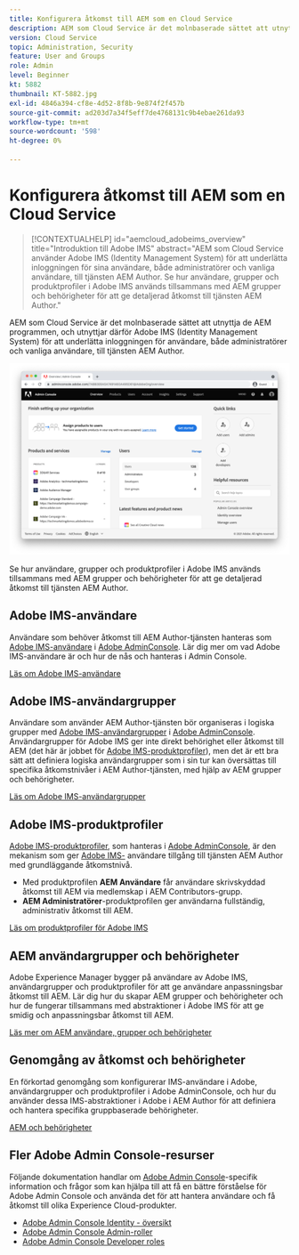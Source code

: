 ```yaml
---
title: Konfigurera åtkomst till AEM som en Cloud Service
description: AEM som Cloud Service är det molnbaserade sättet att utnyttja de AEM programmen, och utnyttjar därför Adobe IMS (Identity Management System) för att underlätta inloggning av användare, både administratörer och vanliga användare, i AEM Author. Läs om hur Adobe IMS-användare, användargrupper och produktprofiler används tillsammans med AEM och behörigheter för att ge specifik åtkomst till AEM Author.
version: Cloud Service
topic: Administration, Security
feature: User and Groups
role: Admin
level: Beginner
kt: 5882
thumbnail: KT-5882.jpg
exl-id: 4846a394-cf8e-4d52-8f8b-9e874f2f457b
source-git-commit: ad203d7a34f5eff7de4768131c9b4ebae261da93
workflow-type: tm+mt
source-wordcount: '598'
ht-degree: 0%

---
```


# Konfigurera åtkomst till AEM som en Cloud Service

>[!CONTEXTUALHELP]
>id="aemcloud_adobeims_overview"
>title="Introduktion till Adobe IMS"
>abstract="AEM som Cloud Service använder Adobe IMS (Identity Management System) för att underlätta inloggningen för sina användare, både administratörer och vanliga användare, till tjänsten AEM Author. Se hur användare, grupper och produktprofiler i Adobe IMS används tillsammans med AEM grupper och behörigheter för att ge detaljerad åtkomst till tjänsten AEM Author."

AEM som Cloud Service är det molnbaserade sättet att utnyttja de AEM programmen, och utnyttjar därför Adobe IMS (Identity Management System) för att underlätta inloggningen för användare, både administratörer och vanliga användare, till tjänsten AEM Author.

![Adobe Admin Console](./assets/hero.png)

Se hur användare, grupper och produktprofiler i Adobe IMS används tillsammans med AEM grupper och behörigheter för att ge detaljerad åtkomst till tjänsten AEM Author.

## Adobe IMS-användare

Användare som behöver åtkomst till AEM Author-tjänsten hanteras som [Adobe IMS-användare](https://helpx.adobe.com/enterprise/using/set-up-identity.html) i [Adobe AdminConsole](https://adminconsole.adobe.com). Lär dig mer om vad Adobe IMS-användare är och hur de nås och hanteras i Admin Console.

[Läs om Adobe IMS-användare](./adobe-ims-users.md)

## Adobe IMS-användargrupper

Användare som använder AEM Author-tjänsten bör organiseras i logiska grupper med [Adobe IMS-användargrupper](https://helpx.adobe.com/enterprise/using/user-groups.html) i [Adobe AdminConsole](https://adminconsole.adobe.com). Användargrupper för Adobe IMS ger inte direkt behörighet eller åtkomst till AEM (det här är jobbet för [Adobe IMS-produktprofiler](#adobe-ims-product-profiles)), men det är ett bra sätt att definiera logiska användargrupper som i sin tur kan översättas till specifika åtkomstnivåer i AEM Author-tjänsten, med hjälp av AEM grupper och behörigheter.

[Läs om Adobe IMS-användargrupper](./adobe-ims-user-groups.md)

## Adobe IMS-produktprofiler

[Adobe IMS-produktprofiler](https://helpx.adobe.com/enterprise/using/manage-permissions-and-roles.html), som hanteras i  [Adobe AdminConsole](https://adminconsole.adobe.com), är den mekanism som ger  [Adobe IMS-](#adobe-ims-users) användare tillgång till tjänsten AEM Author med grundläggande åtkomstnivå.

+ Med produktprofilen __AEM Användare__ får användare skrivskyddad åtkomst till AEM via medlemskap i AEM Contributors-grupp.
+ __AEM Administratörer__-produktprofilen ger användarna fullständig, administrativ åtkomst till AEM.

[Läs om produktprofiler för Adobe IMS](./adobe-ims-product-profiles.md)

## AEM användargrupper och behörigheter

Adobe Experience Manager bygger på användare av Adobe IMS, användargrupper och produktprofiler för att ge användare anpassningsbar åtkomst till AEM. Lär dig hur du skapar AEM grupper och behörigheter och hur de fungerar tillsammans med abstraktioner i Adobe IMS för att ge smidig och anpassningsbar åtkomst till AEM.

[Läs mer om AEM användare, grupper och behörigheter](./aem-users-groups-and-permissions.md)

## Genomgång av åtkomst och behörigheter

En förkortad genomgång som konfigurerar IMS-användare i Adobe, användargrupper och produktprofiler i Adobe AdminConsole, och hur du använder dessa IMS-abstraktioner i Adobe i AEM Author för att definiera och hantera specifika gruppbaserade behörigheter.

[AEM och behörigheter](./walk-through.md)

## Fler Adobe Admin Console-resurser

Följande dokumentation handlar om [Adobe Admin Console](https://adminconsole.adobe.com)-specifik information och frågor som kan hjälpa till att få en bättre förståelse för Adobe Admin Console och använda det för att hantera användare och få åtkomst till olika Experience Cloud-produkter.

+ [Adobe Admin Console Identity - översikt](https://helpx.adobe.com/enterprise/using/identity.html)
+ [Adobe Admin Console Admin-roller](https://helpx.adobe.com/enterprise/using/admin-roles.html)
+ [Adobe Admin Console Developer roles](https://helpx.adobe.com/enterprise/using/manage-developers.html)

